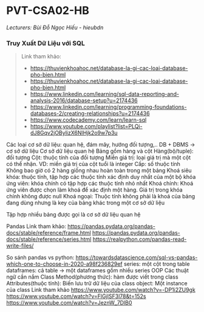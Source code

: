 ﻿# PVT-CSA02-HB
 *Lecturers: Bùi Đỗ Ngọc Hiếu - hieubdn*
### Truy Xuất Dữ Liệu với SQL
>Link tham khảo:
>- https://thuvienkhoahoc.net/database-la-gi-cac-loai-database-pho-bien.html
>- https://thuvienkhoahoc.net/database-la-gi-cac-loai-database-pho-bien.html
>- https://www.linkedin.com/learning/sql-data-reporting-and-analysis-2016/database-setup?u=2174436
>- https://www.linkedin.com/learning/programming-foundations-databases-2/creating-relationships?u=2174436
>- https://www.codecademy.com/learn/learn-sql
>- https://www.youtube.com/playlist?list=PLQi-dJ8Gqv2jOBylizX6NlHjk2o9w7p3u

Các loại cơ sở dữ liệu: quan hệ, đám mây, hướng đối tượng,..
DB + DBMS -> cơ sở dữ liệu
 Cơ sở dữ liệu quan hệ
Bảng gồm hàng và cột
Hàng(bộ/tuple): đối tượng
Cột: thuộc tính của đối tượng
Miền giá trị: loại giá trị mà một cột có thể nhận. VD: miền giá trị của cột tuổi là integer
Cấp: số thuộc tính 
Không bao giờ có 2 hàng giống nhau hoàn toàn trong một bảng
Khoá
siêu khóa: thuộc tính, tập hợp các thuộc tính xác định duy nhất của một bộ
 khóa ứng viên: khóa chính có tập hợp các thuộc tính nhỏ nhất
Khoá chính: Khoá ứng viên được chọn làm khoá để xác định một hàng. Giá trị trong khóa chính không được null
Khoá ngoại: Thuộc tính không phải là khoá của bảng đang dùng nhưng là key của bảng khác trong một cơ sở dữ liệu 

Tập hợp nhiều bảng được gọi là cơ sở dữ liệu quan hệ


Pandas
Link tham khảo:
https://pandas.pydata.org/pandas-docs/stable/reference/frame.html
https://pandas.pydata.org/pandas-docs/stable/reference/series.html
https://realpython.com/pandas-read-write-files/

So sánh pandas vs python:
https://towardsdatascience.com/sql-vs-pandas-which-one-to-choose-in-2020-a98f236829ef
series: một cột trong table
dataframes: cả table -> một dataframes gồm nhiều series
OOP
Các thuật ngữ cần nắm
Class
Method(phương thức): hàm được viết trong class
Attributes(thuộc tính): Biến lưu trữ dữ liệu của class
object: Một instance của class
Link tham khảo
https://www.youtube.com/watch?v=-DP1i2ZU9gk
https://www.youtube.com/watch?v=FlGjISF3l78&t=152s
https://www.youtube.com/watch?v=JeznW_7DlB0



